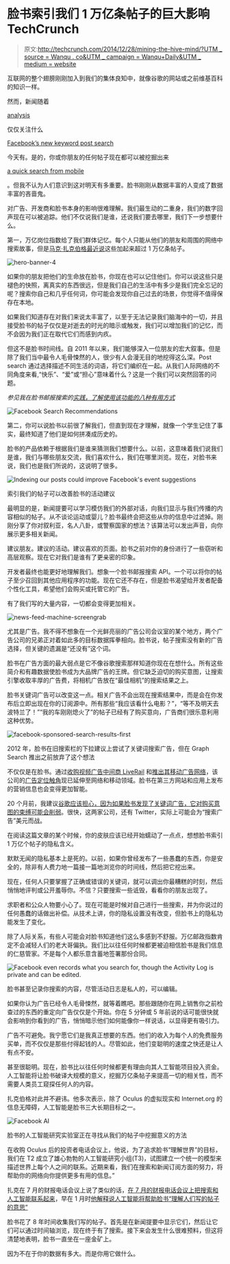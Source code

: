 # 脸书索引我们 1 万亿条帖子的巨大影响 TechCrunch

> 原文:[http://techcrunch.com/2014/12/28/mining-the-hive-mind/?UTM _ source = Wanqu . co&UTM _ campaign = Wanqu+Daily&UTM _ medium = website](http://techcrunch.com/2014/12/28/mining-the-hive-mind/?utm_source=wanqu.co&utm_campaign=Wanqu+Daily&utm_medium=website)

互联网的整个翅膀刚刚加入到我们的集体良知中，就像谷歌的网站或之前维基百科的知识一样。

然而，新闻随着

[analysis](http://www.techmeme.com/141208/p16#a141208p16)

仅仅关注什么

[Facebook’s new keyword post search](https://beta.techcrunch.com/2014/12/08/facebook-keyword-search/)

今天有。是的，你或你朋友的任何帖子现在都可以被挖掘出来

[a quick search from mobile](https://beta.techcrunch.com/2014/12/08/every-post-is-an-opinion/)

。但我不认为人们意识到这对明天有多重要。脸书刚刚从数据丰富的人变成了数据丰富的吝啬鬼。

对广告、开发商和脸书本身的影响很难理解。我们最生动的二重身，我们的数字回声现在可以被追踪。他们不仅说我们是谁，还说我们要去哪里，我们下一步想要什么。

第一，万亿岗位指数给了我们群体记忆。每个人只能从他们的朋友和周围的网络中搜索故事，但是[马克·扎克伯格最近说](https://www.facebook.com/video.php?v=846549162069527&set=vb.823440467713730&type=2&theater)这些加起来超过 1 万亿条帖子。

![hero-banner-4](../Images/31a65fb007ad11cf1c80814ca67b1026.png)

如果你的朋友把他们的生命放在脸书，你现在也可以记住他们。你可以说这些只是褪色的快照，离真实的东西很远，但是我们自己的生活中有多少是我们完全忘记的呢？搜索你自己和几乎任何词，你可能会发现你自己过去的场景，你觉得不值得保存在本地。

如果我们知道存在对我们来说太丰富了，以至于无法记录我们脑海中的一切，并且接受脸书的帖子仅仅是对逝去的时光的暗示或触发，我们可以增加我们的记忆，而不会因为我们正在取代它们而感到内疚。

但这不是脸书时间线。自 2011 年以来，我们能够深入一位朋友的宏大叙事。但是除了我们当中最令人毛骨悚然的人，很少有人会漫无目的地挖得这么深。Post search 通过选择描述不同生活的词语，将它们编织在一起。从我们人际网络的不同角度来看,“快乐”、“爱”或“担心”意味着什么？这是一个我们可以突然回答的问题。

*参见我在脸书邮报搜索的[实践，了解使用该功能的八种有用方式](https://beta.techcrunch.com/2014/12/08/every-post-is-an-opinion/)*

![Facebook Search Recommendations](../Images/daf2227a0bc02e0bab5ae47a68efae4d.png)

第二，你可以说脸书以前很了解我们，但直到现在才理解，就像一个学生记住了事实，最终知道了他们是如何拼凑成历史的。

脸书的产品依赖于根据我们是谁来猜测我们想要什么。以前，这意味着我们说我们是谁，我们与哪些朋友交流，我们喜欢什么，我们在哪里浏览。现在，对脸书来说，我们也是我们所说的，这说明了很多。

![Indexing our posts could improve Facebook's event suggestions](../Images/bdfbe0267c5fabee177e87921d78daa7.png)

索引我们的帖子可以改善脸书的活动建议

最明显的是，新闻提要可以学习模仿我们的外部对话，向我们显示与我们传播的内容相似的帖子。从不谈论运动或婴儿？脸书最终会把这些从你的信息中过滤掉。刚刚分享了你对叙利亚，名人八卦，或警察国家的想法？该算法可以发出声音，向你展示更多相关新闻。

建议朋友。建议的活动。建议喜欢的页面。脸书之前对你的身份进行了一些窃听和高层观察。现在它对我们是谁有了更亲密的印象。

开发者最终也能更好地理解我们。想象一个脸书邮报搜索 API。一个可以将你的帖子至少召回到其他应用程序的功能。现在它还不存在，但是脸书渴望给开发者配备个性化工具，希望他们会购买或托管它的广告。

有了我们写的大量内容，一切都会变得更加相关。

![news-feed-machine-screengrab](../Images/212c1ecc47c62e331a180cd30b55ee47.png)

尤其是广告。我不得不想象在一个光鲜亮丽的广告公司会议室的某个地方，两个广告公司的兄弟正对着如此多的目标数据挥拳相向。脸书说，帖子搜索没有新的广告选择，但关键的遗漏是“还没有”这个词。

脸书在广告方面的最大弱点是它不像谷歌搜索那样知道你现在在想什么。所有这些简介和有趣数据使脸书成为大品牌广告的王牌。但它缺乏迫切的购买意图，让搜索引擎收取丰厚的广告费，将相机广告放在“最佳相机”的搜索结果之上。

脸书关键词广告可以改变这一点。相关广告不会出现在搜索结果中，而是会在你发布后立即出现在你的订阅源中。所有那些“我应该看什么电影？”，“等不及明天去波特兰了！”“我的车刚刚熄火了”的帖子已经有了购买意向，广告商们很乐意利用这种优势。

![facebook-sponsored-search-results-first](../Images/49a5cb56ffd8e72b7f5b9e9aadbde07b.png)

2012 年，脸书在旧搜索栏的下拉建议上尝试了关键词搜索广告，但在 Graph Search 推出之前放弃了这个想法

不仅仅是在脸书。通过[收购视频广告中间商 LiveRail](https://beta.techcrunch.com/2014/12/04/beyond-the-click-economy/) 和[推出其移动广告网络](https://beta.techcrunch.com/2014/10/07/facebook-audience-network-ads/)，该公司的[广告定位触角](https://beta.techcrunch.com/2014/12/10/defenders-of-the-adiverse/)现已延伸至网络和移动领域。脸书在第三方网站和应用上发布的营销信息也会变得更加智能。

20 个月前，我建议[谷歌应该担心，因为如果脸书发现了关键词广告，它对购买意图的束缚可能会削弱](20%20months%20ago%20I%20suggested%20that%20G)。很快，这两家公司，还有 Twitter，实际上可能会为“搜索广告”美元而战。

在阅读这篇文章的某个时候，你的皮肤应该已经开始蠕动了一点点，想想脸书索引 1 万亿个帖子的隐私含义。

默默无闻的隐私基本上是死的。以前，如果你曾经发布了一些愚蠢的东西，你是安全的，除非有人费力地一篇接一篇地浏览你的时间线，然后把它挖出来。

现在，任何人只要掌握了正确或错误的关键词，就可以调出你最糟糕的时刻，然后悄悄地评判或公开羞辱你。不信？只要搜索一些诋毁，看看你的朋友出现了。

求职者和公众人物要小心了。现在可能是时候对自己进行一些搜索，并为你说过的任何愚蠢的话做出补偿。从技术上讲，你的隐私设置没有改变，但脸书上的隐私功能发生了变化。

除了人际关系，有些人可能会对脸书知道他们这么多感到不舒服。万亿邮政指数肯定不会减轻人们的老大哥偏执。我们比以往任何时候都更被迫相信脸书是我们信息的仁慈管家。不是每个人都乐意含蓄地签署那份合同。

![Facebook even records what you search for, though the Activity Log is private and can be edited.](../Images/ff479b71cada42a57d70a15313129be3.png)

脸书甚至记录你搜索的内容，尽管活动日志是私人的，可以编辑。

如果你认为广告已经令人毛骨悚然，就等着瞧吧。那些跟随你在网上销售你之前检查过的东西的重定向广告仅仅是个开始。你在 5 分钟或 5 年前说的话可能很快就会影响到你看到的广告，悄悄暗示他们如何能像你一样说话，以显得更有吸引力。

广告不可避免。我宁愿它们是我真正想要的东西。他们的收入为每个人的免费服务买单，而不仅仅是那些付得起钱的人。尽管如此，他们变聪明的速度之快还是让人有点不安。

甚至很聪明。现在，脸书比以往任何时候都更有理由向其人工智能项目投入资金。人工智能将让脸书破译大规模的意义，挖掘万亿条帖子来提高一切的相关性，而不需要人类员工窥探任何人的内容。

扎克伯格对此并不避讳。他多次表示，除了 Oculus 的虚拟现实和 Internet.org 的信息无障碍，人工智能是脸书三大长期目标之一。

![Facebook AI](../Images/4c373ed5f99b246a2bed2677a64684a9.png)

脸书的人工智能研究实验室正在寻找从我们的帖子中挖掘意义的方法

在收购 Oculus 后的投资者电话会议上，他说，为了追求脸书“理解世界”的目标，我们在 T2 成立了雄心勃勃的人工智能研究小组(T3)，试图建立一个统一的模型来描述世界上每个人之间的联系。近期来看，我们在搜索和新闻订阅方面的努力，将帮助你的网络向你提供更多有用的信息。”

扎克在 7 月的财报电话会议上说了类似的话，[在 7 月的财报电话会议上把搜索和人工智能联系起来](http://files.shareholder.com/downloads/AMDA-NJ5DZ/3773900379x0x771026/6A17FE2B-316C-432A-8C76-008A52FA744D/FB%20Q214%20Earnings%20Conference%20Call%20transcript.pdf)，早在 1 月时[他解释说人工智能将帮助脸书“理解人们写的帖子的意思”](http://files.shareholder.com/downloads/AMDA-NJ5DZ/3773908794x0x721893/5D1F707A-D5E6-4E05-960C-FF4345641D2E/FB_Q4andYearEnd2013EarningsTranscriptPreparedRemarks.pdf)

脸书花了 8 年时间收集我们写的帖子。首先是在新闻提要中显示它们，然后让它们可以通过时间轴浏览，现在终于有了搜索。接下来会发生什么很难预料，但这将清楚地表明，脸书一直坐在一座金矿上。

因为不在于你的数据有多大。而是你用它做什么。